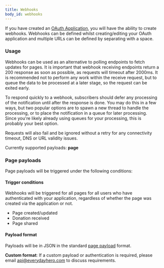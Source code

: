 ```yaml
---
title: Webhooks
body_id: webhooks
---
```

If you have created an [OAuth Application](/oauth-integration/#creating-an-oauth-application), you will have the ability to create webhooks. Webhooks can be defined whilst creating/editing your OAuth application and multiple URLs can be defined by separating with a space.

### Usage

Webhooks can be used as an alternative to polling endpoints to fetch updates for pages. It is important that webhook receiving endpoints return a 200 response as soon as possible, as requests will timeout after 2000ms. It is recommended not to perform any work within the receive request, but to queue the data to be processed at a later stage, so the request can be exited early.

To respond quickly to a webhook, subscribers should defer any processing of the notification until after the response is done. You may do this in a few ways, but two popular options are to spawn a new thread to handle the processing, or to place the notification in a queue for later processing. Since you're likely already using queues for your processing, this is probably your best option.

Requests will also fail and be ignored without a retry for any connectivity timeout, DNS or URL validity issues.

Currently supported payloads: **page**

### Page payloads

Page payloads will be triggered under the following conditions:

#### Trigger conditions

Webhooks will be triggered for all pages for all users who have authenticated with your application, regardless of whether the page was created via the application or not.

  * Page created/updated
  * Donation received
  * Page shared

#### Payload format

Payloads will be in JSON in the standard [page payload](/pages/) format.

**Custom format**: If a custom payload or authentication is required, please email [api@everydayhero.com](mailto:api@everydayhero.com) to discuss requirements.
